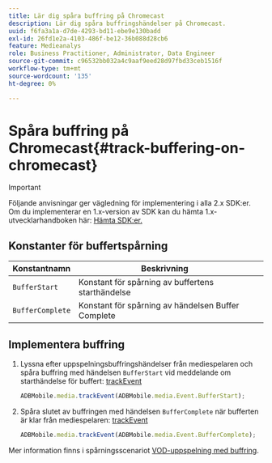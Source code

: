 ```yaml
---
title: Lär dig spåra buffring på Chromecast
description: Lär dig spåra buffringshändelser på Chromecast.
uuid: f6fa3a1a-d7de-4293-bd11-ebe9e130badd
exl-id: 26fd1e2a-4103-486f-be12-36b088d28cb6
feature: Medieanalys
role: Business Practitioner, Administrator, Data Engineer
source-git-commit: c96532bb032a4c9aaf9eed28d97fbd33ceb1516f
workflow-type: tm+mt
source-wordcount: '135'
ht-degree: 0%

---
```


# Spåra buffring på Chromecast{#track-buffering-on-chromecast}

>[!IMPORTANT]
>
>Följande anvisningar ger vägledning för implementering i alla 2.x SDK:er. Om du implementerar en 1.x-version av SDK kan du hämta 1.x-utvecklarhandboken här: [Hämta SDK:er.](/help/sdk-implement/download-sdks.md)

## Konstanter för buffertspårning


| Konstantnamn | Beskrivning     |
|---|---|
| `BufferStart` | Konstant för spårning av buffertens starthändelse |
| `BufferComplete` | Konstant för spårning av händelsen Buffer Complete |

## Implementera buffring

1. Lyssna efter uppspelningsbuffringshändelser från mediespelaren och spåra buffring med händelsen `BufferStart` vid meddelande om starthändelse för buffert: [trackEvent](https://adobe-marketing-cloud.github.io/media-sdks/reference/chromecast/ADBMobile.media.html#.trackEvent)

   ```js
   ADBMobile.media.trackEvent(ADBMobile.media.Event.BufferStart);
   ```

1. Spåra slutet av buffringen med händelsen `BufferComplete` när bufferten är klar från mediespelaren: [trackEvent](https://adobe-marketing-cloud.github.io/media-sdks/reference/chromecast/ADBMobile.media.html#.trackEvent)

   ```js
   ADBMobile.media.trackEvent(ADBMobile.media.Event.BufferComplete);
   ```

Mer information finns i spårningsscenariot [VOD-uppspelning med buffring](/help/sdk-implement/tracking-scenarios/vod-buffering.md).
